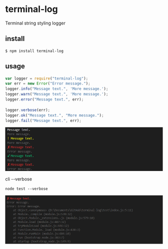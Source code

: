 # terminal-log

Terminal string styling logger

## install
```
$ npm install terminal-log
```

## usage

```javascript
var logger = require("terminal-log");
var err = new Error("Error message.");
logger.info("Message text.", 'More message.');
logger.warn("Message text.", 'More message.');
logger.error("Message text.", err);

logger.verbose(err);
logger.ok("Message text.", "More message.");
logger.fail("Message text.", err);
```

![screenshot 1](https://github.com/appleskiller/terminal-log/raw/master/screenshots/1.png)

cli --verbose
```shell
node test --verbose
```
![screenshot 2](https://github.com/appleskiller/terminal-log/raw/master/screenshots/2.png)